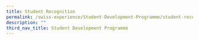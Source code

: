 ```yaml
---
title: Student Recognition
permalink: /swiss-experience/Student-Development-Programme/student-recognition/
description: ""
third_nav_title: Student Development Programme
---
```

